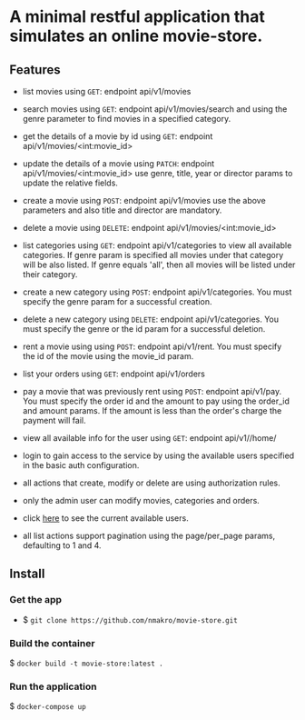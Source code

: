 # A minimal restful application that simulates an online movie-store.

## Features
 - list movies using `GET`: endpoint api/v1/movies
 - search movies using `GET`: endpoint api/v1/movies/search and using the genre parameter to find movies in a specified category.
 - get the details of a movie by id using `GET`: endpoint api/v1/movies/\<int:movie_id>
 - update the details of a movie using `PATCH`: endpoint api/v1/movies/\<int:movie_id> use genre, title, year or director params to update the relative fields.
 - create a movie using `POST`: endpoint api/v1/movies use the above parameters and also title and director are mandatory.
 - delete a movie using `DELETE`: endpoint api/v1/movies/\<int:movie_id>
 
 - list categories using `GET`: endpoint api/v1/categories to view all available categories. If genre param is specified all movies under that category will be also listed. 
   If genre equals 'all', then all movies will be listed under their category.
 - create a new category using `POST`: endpoint api/v1/categories. You must specify the genre param for a successful creation.
 - delete a new category using `DELETE`: endpoint api/v1/categories. You must specify the genre or the id param for a successful deletion.
 
 - rent a movie using using `POST`: endpoint api/v1/rent. You must specify the id of the movie using the movie_id param.
 - list your orders using `GET`: endpoint api/v1/orders
 - pay a movie that was previously rent using `POST`: endpoint api/v1/pay. You must specify the order id and the amount to pay using the order_id and amount params.
   If the amount is less than the order's charge the payment will fail.
  
  - view all available info for the user using `GET`: endpoint api/v1//home/
 
 - login to gain access to the service by using the available users specified in the basic auth configuration.
 - all actions that create, modify or delete are using authorization rules. 
 - only the admin user can modify movies, categories and orders.
 - click [here](https://github.com/nmakro/movie-store/blob/master/app/api/auth.py#L6) to see the current available users.
 - all list actions support pagination using the page/per_page params, defaulting to 1 and 4.
  


## Install

### Get the app

 - $ `git clone https://github.com/nmakro/movie-store.git`


### Build the container

$ `docker build -t movie-store:latest .`

### Run the application
$ `docker-compose up`

